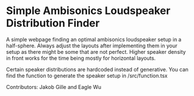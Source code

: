 # Simple Ambisonics Loudspeaker Distribution Finder

A simple webpage finding an optimal ambisonics loudspeaker setup in a half-sphere.
Always adjust the layouts after implementing them in your setup as there might be some that are not perfect.
Higher speaker density in front works for the time being mostly for horizontal layouts.

Certain speaker distributions are hardcoded instead of generative. 
You can find the function to generate the speaker setup in /src/function.tsx

Contributors: Jakob Gille and Eagle Wu